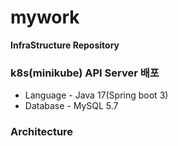 # mywork
**InfraStructure Repository**

### k8s(minikube) API Server 배포
- Language - Java 17(Spring boot 3)
- Database - MySQL 5.7

### Architecture



  

